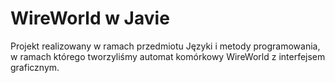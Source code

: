# WireWorld w Javie
Projekt realizowany w ramach przedmiotu Języki i metody programowania, w ramach którego tworzyliśmy automat komórkowy WireWorld z interfejsem graficznym.
